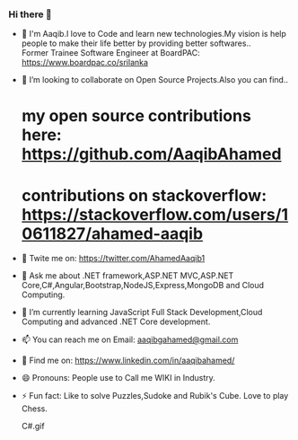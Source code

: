 ### Hi there 👋

- 🔭 I'm Aaqib.I love to Code and learn new technologies.My vision is help people to make their life better by providing better softwares..
        <br> Former Trainee Software Engineer at BoardPAC: https://www.boardpac.co/srilanka
    
- 👯 I’m looking to collaborate on Open Source Projects.Also you can find.. 
     # my open source contributions here: https://github.com/AaqibAhamed 
     # contributions on stackoverflow: https://stackoverflow.com/users/10611827/ahamed-aaqib 

- 🤔 Twite me on: https://twitter.com/AhamedAaqib1

- 💬 Ask me about .NET framework,ASP.NET MVC,ASP.NET Core,C#,Angular,Bootstrap,NodeJS,Express,MongoDB and Cloud Computing.

- 🌱 I’m currently learning JavaScript Full Stack Development,Cloud Computing and advanced .NET Core development. 

- 📫 You can reach me on  Email: aaqibgahamed@gmail.com

- 💬 Find me on: https://www.linkedin.com/in/aaqibahamed/

- 😄 Pronouns: People use to Call me WIKI in Industry.

- ⚡ Fun fact: Like to solve Puzzles,Sudoke and Rubik's Cube. Love to play Chess.

    C#.gif

<!--
**AaqibAhamed/AaqibAhamed** is a ✨ _special_ ✨ repository because its `README.md` (this file) appears on your GitHub profile.

Here are some ideas to get you started:

-->
